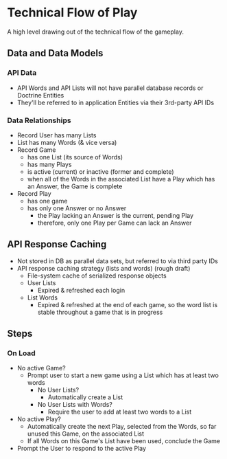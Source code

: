 Technical Flow of Play
======================

A high level drawing out of the technical flow of the gameplay.

Data and Data Models
--------------------

### API Data
  
  - API Words and API Lists will not have parallel database records or Doctrine
    Entities
  - They'll be referred to in application Entities via their 3rd-party API IDs

### Data Relationships

  - Record User has many Lists
  - List has many Words (& vice versa)
  - Record Game
    - has one List (its source of Words)
    - has many Plays
    - is active (current) or inactive (former and complete)
    - when all of the Words in the associated List have a Play which has an
      Answer, the Game is complete
  - Record Play
    - has one game
    - has only one Answer or no Answer
      - the Play lacking an Answer is the current, pending Play
      - therefore, only one Play per Game can lack an Answer

API Response Caching
--------------------

  - Not stored in DB as parallel data sets, but referred to via third party IDs
  - API response caching strategy (lists and words) (rough draft)
    - File-system cache of serialized response objects
    - User Lists
	    - Expired & refreshed each login
	- List Words
	    - Expired & refreshed at the end of each game, so the word list is
	      stable throughout a game that is in progress

Steps
-----
  
### On Load

  - No active Game?
    - Prompt user to start a new game using a List which has at least two words
	  - No User Lists?
	     - Automatically create a List
	  - No User Lists with Words?
	     - Require the user to add at least two words to a List
  - No active Play?
    - Automatically create the next Play, selected from the Words, so far
      unused this Game, on the associated List
    - If all Words on this Game's List have been used, conclude the Game
  - Prompt the User to respond to the active Play
